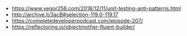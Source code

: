 - https://www.yegor256.com/2018/12/11/unit-testing-anti-patterns.html
- http://archive.li/3acB#selection-119.0-119.17
- https://completedeveloperpodcast.com/episode-207/
- https://reflectoring.io/objectmother-fluent-builder/
